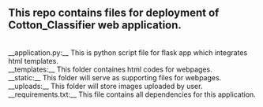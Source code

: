 ## This repo contains files for deployment of Cotton_Classifier web application.
<br>
__application.py:__ This is python script file for flask app which integrates html templates.
<br>
__templates:__ This folder containes html codes for webpages.
<br>
__static:__ This folder will serve as supporting files for webpages.
<br>
__uploads:__ This folder will store images uploaded by user.
<br>
__requirements.txt:__ This file contains all dependencies for this application.
